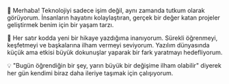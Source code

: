 🌟 Merhaba! Teknolojiyi sadece işim değil, aynı zamanda tutkum olarak görüyorum. İnsanların hayatını kolaylaştıran, gerçek bir değer katan projeler geliştirmek benim için bir yaşam tarzı.


🚀 Her satır kodda yeni bir hikaye yazdığıma inanıyorum. Sürekli öğrenmeyi, keşfetmeyi ve başkalarına ilham vermeyi seviyorum. Yazılım dünyasında küçük ama etkisi büyük dokunuşlar yaparak bir fark yaratmayı hedefliyorum.


💡 "Bugün öğrendiğin bir şey, yarın büyük bir değişime ilham olabilir" diyerek her gün kendimi biraz daha ileriye taşımak için çalışıyorum.
